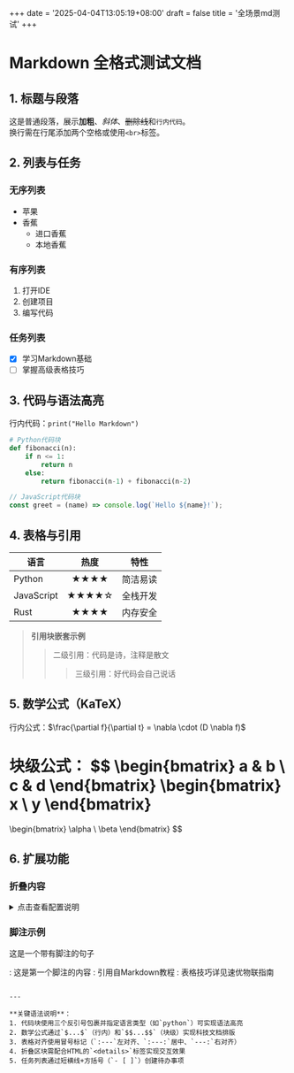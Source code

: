 +++
date = '2025-04-04T13:05:19+08:00'
draft = false
title = '全场景md测试'
+++
# Markdown 全格式测试文档

## 1. 标题与段落
这是普通段落，展示**加粗**、*斜体*、~~删除线~~和`行内代码`。  
换行需在行尾添加两个空格或使用`<br>`标签。

## 2. 列表与任务
### 无序列表
- 苹果
- 香蕉
  - 进口香蕉
  - 本地香蕉

### 有序列表
1. 打开IDE
2. 创建项目
3. 编写代码

### 任务列表
- [x] 学习Markdown基础
- [ ] 掌握高级表格技巧

## 3. 代码与语法高亮
行内代码：`print("Hello Markdown")`

```python
# Python代码块
def fibonacci(n):
    if n <= 1:
        return n
    else:
        return fibonacci(n-1) + fibonacci(n-2)
```

```javascript
// JavaScript代码块
const greet = (name) => console.log(`Hello ${name}!`);
```

## 4. 表格与引用
| 语言       | 热度 | 特性          |
|------------|:----:|--------------|
| Python     | ★★★★ | 简洁易读      |
| JavaScript | ★★★★☆| 全栈开发      |
| Rust       | ★★★★ | 内存安全      |

> **引用块嵌套示例**  
> > 二级引用：代码是诗，注释是散文  
> >> 三级引用：好代码会自己说话

## 5. 数学公式（KaTeX）
行内公式：$\frac{\partial f}{\partial t} = \nabla \cdot (D \nabla f)$

块级公式：
$$
\begin{bmatrix}
a & b \\
c & d 
\end{bmatrix}
\begin{bmatrix}
x \\
y 
\end{bmatrix}
=
\begin{bmatrix}
\alpha \\
\beta 
\end{bmatrix}
$$

## 6. 扩展功能
### 折叠内容
<details>
<summary>点击查看配置说明</summary>

```yaml
# 服务器配置
server:
  port: 8080
  ssl: true
```
</details>

### 脚注示例
这是一个带有脚注的句子

: 这是第一个脚注的内容
: 引用自Markdown教程
: 表格技巧详见速优物联指南
```

---

**关键语法说明**：
1. 代码块使用三个反引号包裹并指定语言类型（如`python`）可实现语法高亮
2. 数学公式通过`$...$`（行内）和`$$...$$`（块级）实现科技文档排版
3. 表格对齐使用冒号标记（`:---`左对齐、`:---:`居中、`---:`右对齐）
4. 折叠区块需配合HTML的`<details>`标签实现交互效果
5. 任务列表通过短横线+方括号（`- [ ]`）创建待办事项
